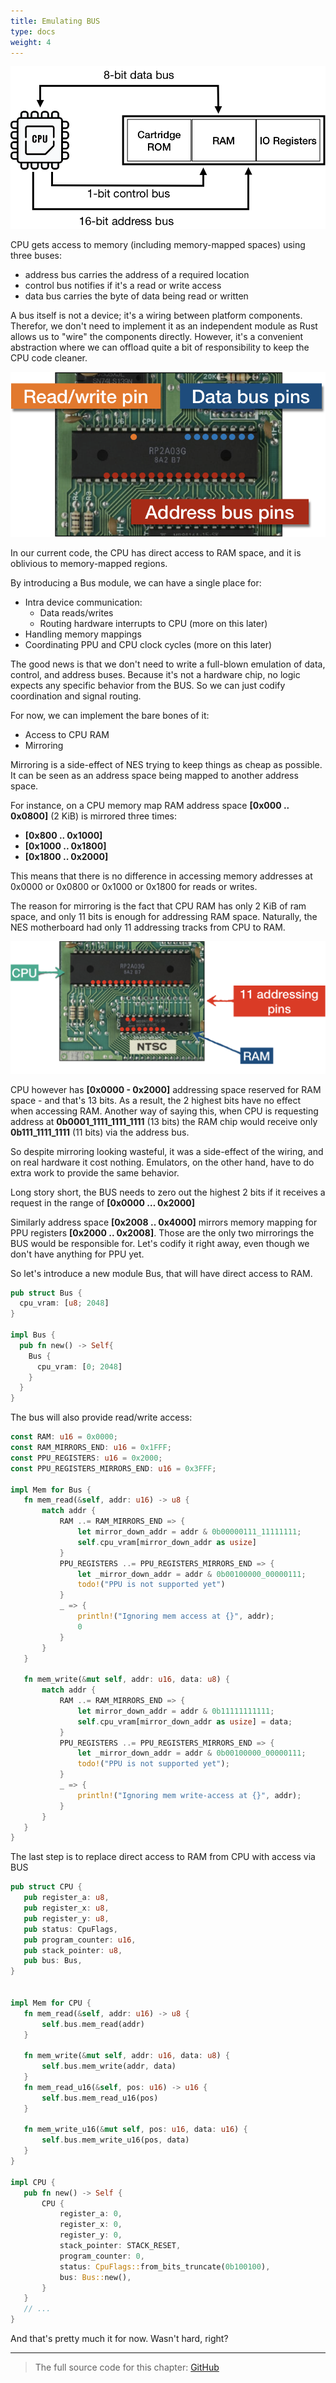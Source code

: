 ```yaml
---
title: Emulating BUS
type: docs
weight: 4
---
```


![image_1_bus_schema.png](image_1_bus_schema.png)

CPU gets access to memory (including memory-mapped spaces) using three buses:

* address bus carries the address of a required location
* control bus notifies if it's a read or write access
* data bus carries the byte of data being read or written

A bus itself is not a device; it's a wiring between platform components.
Therefor, we don't need to implement it as an independent module as Rust allows us to "wire" the components directly.
However, it's a convenient abstraction where we can offload quite a bit of responsibility to keep the CPU code cleaner.

![image_2_cpu_pinout_2.png](image_2_cpu_pinout_2.png)

In our current code, the CPU has direct access to RAM space, and it is oblivious to memory-mapped regions.

By introducing a Bus module, we can have a single place for:

* Intra device communication:
  * Data reads/writes
  * Routing hardware interrupts to CPU (more on this later)
* Handling memory mappings
* Coordinating PPU and CPU clock cycles (more on this later)

The good news is that we don't need to write a full-blown emulation of data, control, and address buses. Because it's not a hardware chip, no logic expects any specific behavior from the BUS. So we can just codify coordination and signal routing.

For now, we can implement the bare bones of it:

* Access to CPU RAM
* Mirroring

Mirroring is a side-effect of NES trying to keep things as cheap as possible. It can be seen as an address space being mapped to another address space.

For instance, on a CPU memory map RAM address space **[0x000 .. 0x0800]** (2 KiB) is mirrored three times:

* **[0x800 .. 0x1000]**
* **[0x1000 .. 0x1800]**
* **[0x1800 .. 0x2000]**

This means that there is no difference in accessing memory addresses at 0x0000 or 0x0800 or 0x1000 or 0x1800 for reads or writes.

The reason for mirroring is the fact that CPU RAM has only 2 KiB of ram space, and only 11 bits is enough for addressing RAM space. Naturally, the NES motherboard had only 11 addressing tracks from CPU to RAM.

![image_3_cpu_ram_connection.png](image_3_cpu_ram_connection.png)

CPU however has **[0x0000 - 0x2000]** addressing space reserved for RAM space - and that's 13 bits. As a result, the 2 highest bits have no effect when accessing RAM.
Another way of saying this, when CPU is requesting address at **0b0001_1111_1111_1111** (13 bits) the RAM chip would receive only **0b111_1111_1111** (11 bits) via the address bus.

So despite mirroring looking wasteful, it was a side-effect of the wiring, and on real hardware it cost nothing. Emulators, on the other hand, have to do extra work to provide the same behavior.

Long story short, the BUS needs to zero out the highest 2 bits if it receives a request in the range of **[0x0000 … 0x2000]**

Similarly address space **[0x2008 .. 0x4000]** mirrors memory mapping for PPU registers **[0x2000 .. 0x2008]**. Those are the only two mirrorings the BUS would be responsible for. Let's codify it right away, even though we don't have anything for PPU yet.

So let's introduce a new module Bus, that will have direct access to RAM.

```rust
pub struct Bus {
  cpu_vram: [u8; 2048]
}

impl Bus {
  pub fn new() -> Self{
    Bus {
      cpu_vram: [0; 2048]
    }
  }
}
```

The bus will also provide read/write access:

```rust
const RAM: u16 = 0x0000;
const RAM_MIRRORS_END: u16 = 0x1FFF;
const PPU_REGISTERS: u16 = 0x2000;
const PPU_REGISTERS_MIRRORS_END: u16 = 0x3FFF;

impl Mem for Bus {
   fn mem_read(&self, addr: u16) -> u8 {
       match addr {
           RAM ..= RAM_MIRRORS_END => {
               let mirror_down_addr = addr & 0b00000111_11111111;
               self.cpu_vram[mirror_down_addr as usize]
           }
           PPU_REGISTERS ..= PPU_REGISTERS_MIRRORS_END => {
               let _mirror_down_addr = addr & 0b00100000_00000111;
               todo!("PPU is not supported yet")
           }
           _ => {
               println!("Ignoring mem access at {}", addr);
               0
           }
       }
   }

   fn mem_write(&mut self, addr: u16, data: u8) {
       match addr {
           RAM ..= RAM_MIRRORS_END => {
               let mirror_down_addr = addr & 0b11111111111;
               self.cpu_vram[mirror_down_addr as usize] = data;
           }
           PPU_REGISTERS ..= PPU_REGISTERS_MIRRORS_END => {
               let _mirror_down_addr = addr & 0b00100000_00000111;
               todo!("PPU is not supported yet");
           }
           _ => {
               println!("Ignoring mem write-access at {}", addr);
           }
       }
   }
}
```

The last step is to replace direct access to RAM from CPU with access via BUS

```rust
pub struct CPU {
   pub register_a: u8,
   pub register_x: u8,
   pub register_y: u8,
   pub status: CpuFlags,
   pub program_counter: u16,
   pub stack_pointer: u8,
   pub bus: Bus,
}


impl Mem for CPU {
   fn mem_read(&self, addr: u16) -> u8 {
       self.bus.mem_read(addr)
   }

   fn mem_write(&mut self, addr: u16, data: u8) {
       self.bus.mem_write(addr, data)
   }
   fn mem_read_u16(&self, pos: u16) -> u16 {
       self.bus.mem_read_u16(pos)
   }

   fn mem_write_u16(&mut self, pos: u16, data: u16) {
       self.bus.mem_write_u16(pos, data)
   }
}

impl CPU {
   pub fn new() -> Self {
       CPU {
           register_a: 0,
           register_x: 0,
           register_y: 0,
           stack_pointer: STACK_RESET,
           program_counter: 0,
           status: CpuFlags::from_bits_truncate(0b100100),
           bus: Bus::new(),
       }
   }
   // ...
}
```

And that's pretty much it for now. Wasn't hard, right?

------

> The full source code for this chapter: [GitHub](https://github.com/bugzmanov/nes_ebook/tree/master/code/ch4)
